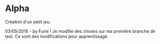 # Alpha

Création d'un petit jeu. 

03/05/2016 - by Furie !
Je modifie des choses sur ma première branche de test. 
Ce sont des modifications pour apprentissage. 